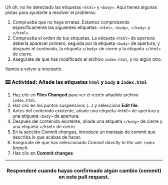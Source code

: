 Uh oh, no he detectado las etiquetas `<html>` y `<body>`. Aquí tienes algunas pistas para ayudarte a resolver el problema:

1. Comprueba que no haya erratas. Estamos comprobando específicamente las siguientes etiquetas: `<html>`, `<body>`, `</body>` y `</html>`.
2. Comprueba el orden de tus etiquetas. La etiqueta `<html>` de apertura debería aparecer primero, seguida por la etiqueta `<body>` de apertura, y después el contenido, la etiqueta `</body>` de cierre y la etiqueta `</html>` de cierre.
3. Asegúrate de que has modificado el archivo `index.html`, y no algún otro. 

Vamos a volver a intentarlo.

### :keyboard: Actividad: Añade las etiquetas `html` y `body` a `index.html`

1. Haz clic en **Files Changed** para ver el recién añadido archivo `index.html`.
1. Haz clic en los puntos suspensivos (...) y selecciona **Edit file**.
1. Antes del contenido existente, añade una etiqueta `<html>` de apertura y una etiqueta `<body>` de apertura.
1. Después del contenido existente, añade una etiqueta `</body>` de cierre y una etiqueta `</html>` de cierre.
1. En la sección _Commit changes_, introduce un mensaje de commit que describa lo que acabas de hacer.
1. Asegúrate de que has seleccionado _Commit directly to the `add-index` branch_.
1. Haz clic en **Commit changes**.

<hr>
<h3 align="center">Responderé cuando hayas confirmado algún cambio (commit) en este pull request.</h3>